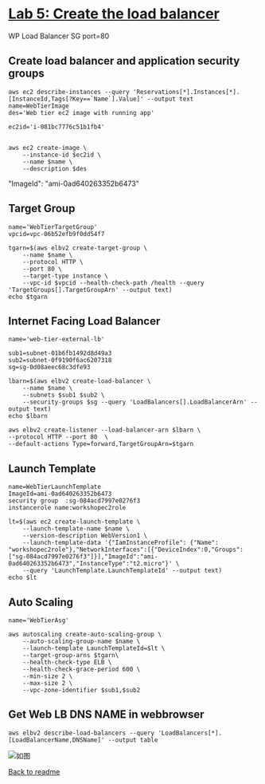 # [Lab 5: Create the load balancer](https://catalog.us-east-1.prod.workshops.aws/workshops/3de93ad5-ebbe-4258-b977-b45cdfe661f1/en-US/application/lab5)



 WP Load Balancer SG
 port=80
 

## Create load balancer and application security groups

```
aws ec2 describe-instances --query 'Reservations[*].Instances[*].[InstanceId,Tags[?Key==`Name`].Value]' --output text
name=WebTierImage
des='Web tier ec2 image with running app'

```
```
ec2id='i-081bc7776c51b1fb4'
```
```

aws ec2 create-image \
    --instance-id $ec2id \
    --name $name \
    --description $des
```

 "ImageId": "ami-0ad640263352b6473"


## Target Group

```
name='WebTierTargetGroup'
vpcid=vpc-06b52efb9f0dd54f7
```

```
tgarn=$(aws elbv2 create-target-group \
    --name $name \
    --protocol HTTP \
    --port 80 \
    --target-type instance \
    --vpc-id $vpcid --health-check-path /health --query 'TargetGroups[].TargetGroupArn' --output text)
echo $tgarn
```
## Internet Facing Load Balancer 

```
name='web-tier-external-lb'

```
```
sub1=subnet-01b6fb1492d8d49a3
sub2=subnet-0f9190f6ac6207318
sg=sg-0d08aeec68c3dfe93
```

```
lbarn=$(aws elbv2 create-load-balancer \
    --name $name \
    --subnets $sub1 $sub2 \
    --security-groups $sg --query 'LoadBalancers[].LoadBalancerArn' --output text)
echo $lbarn
```

```
aws elbv2 create-listener --load-balancer-arn $lbarn \
--protocol HTTP --port 80  \
--default-actions Type=forward,TargetGroupArn=$tgarn

```
## Launch Template
```
name=WebTierLaunchTemplate
ImageId=ami-0ad640263352b6473
security group  :sg-084acd7997e0276f3
instancerole name:workshopec2role
```

```
lt=$(aws ec2 create-launch-template \
    --launch-template-name $name \
    --version-description WebVersion1 \
    --launch-template-data '{"IamInstanceProfile": {"Name": "workshopec2role"},"NetworkInterfaces":[{"DeviceIndex":0,"Groups":["sg-084acd7997e0276f3"]}],"ImageId":"ami-0ad640263352b6473","InstanceType":"t2.micro"}' \
    --query 'LaunchTemplate.LaunchTemplateId' --output text)
echo $lt
```
## Auto Scaling
```
name='WebTierAsg'
```
```
aws autoscaling create-auto-scaling-group \
    --auto-scaling-group-name $name \
    --launch-template LaunchTemplateId=$lt \
    --target-group-arns $tgarn\
    --health-check-type ELB \
    --health-check-grace-period 600 \
    --min-size 2 \
    --max-size 2 \
    --vpc-zone-identifier $sub1,$sub2
```

## Get Web LB DNS NAME in webbrowser
```
aws elbv2 describe-load-balancers --query 'LoadBalancers[*].[LoadBalancerName,DNSName]' --output table
```

![如图](webpage.png)

[Back to readme](readme.md)
